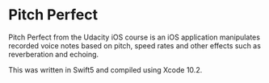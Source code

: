 # Pitch Perfect
Pitch Perfect from the Udacity iOS course is an iOS application manipulates recorded voice notes based on pitch, speed rates and other effects such as reverberation and echoing.

This was written in Swift5 and compiled using Xcode 10.2.
